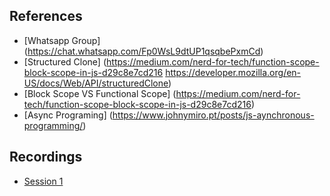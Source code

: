 ## References

- [Whatsapp Group] (https://chat.whatsapp.com/Fp0WsL9dtUP1qsqbePxmCd)
- [Structured Clone] (https://medium.com/nerd-for-tech/function-scope-block-scope-in-js-d29c8e7cd216
https://developer.mozilla.org/en-US/docs/Web/API/structuredClone)
- [Block Scope VS Functional Scope] (https://medium.com/nerd-for-tech/function-scope-block-scope-in-js-d29c8e7cd216)
- [Async Programing] (https://www.johnymiro.pt/posts/js-aynchronous-programming/)

## Recordings

- [Session 1](https://us06web.zoom.us/rec/share/A6HiI4MvS5ZMPBfEZGPUyqYFm678qbf0fY898UxfzsCuaCsZ0fUP20hg9M_2_2FL.hVTjOcnl9n9mSF5x)